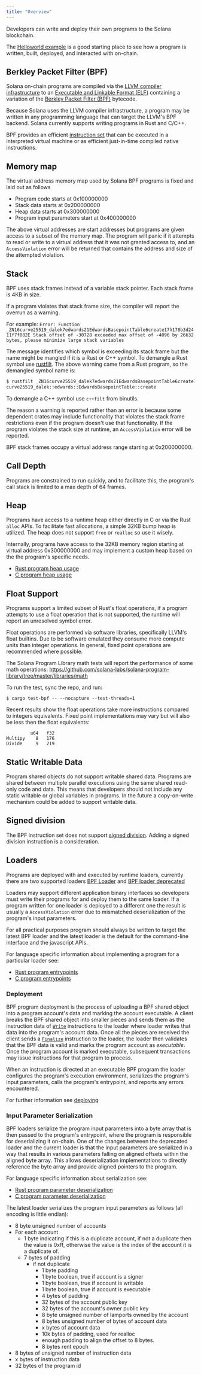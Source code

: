 ```yaml
---
title: "Overview"
---
```


Developers can write and deploy their own programs to the Solana blockchain.

The [Helloworld example](examples.md#helloworld) is a good starting place to see
how a program is written, built, deployed, and interacted with on-chain.

## Berkley Packet Filter (BPF)

Solana on-chain programs are compiled via the [LLVM compiler
infrastructure](https://llvm.org/) to an [Executable and Linkable Format
(ELF)](https://en.wikipedia.org/wiki/Executable_and_Linkable_Format) containing
a variation of the [Berkley Packet Filter
(BPF)](https://en.wikipedia.org/wiki/Berkeley_Packet_Filter) bytecode.

Because Solana uses the LLVM compiler infrastructure, a program may be written
in any programming language that can target the LLVM's BPF backend. Solana
currently supports writing programs in Rust and C/C++.

BPF provides an efficient [instruction
set](https://github.com/iovisor/bpf-docs/blob/master/eBPF.md) that can be
executed in a interpreted virtual machine or as efficient just-in-time compiled
native instructions.

## Memory map

The virtual address memory map used by Solana BPF programs is fixed and laid out
as follows

- Program code starts at 0x100000000
- Stack data starts at 0x200000000
- Heap data starts at 0x300000000
- Program input parameters start at 0x400000000

The above virtual addresses are start addresses but programs are given access to
a subset of the memory map.  The program will panic if it attempts to read or
write to a virtual address that it was not granted access to, and an
`AccessViolation` error will be returned that contains the address and size of
the attempted violation.

## Stack

BPF uses stack frames instead of a variable stack pointer. Each stack frame is
4KB in size.

If a program violates that stack frame size, the compiler will report the
overrun as a warning.

For example: `Error: Function
_ZN16curve25519_dalek7edwards21EdwardsBasepointTable6create17h178b3d2411f7f082E
Stack offset of -30728 exceeded max offset of -4096 by 26632 bytes, please
minimize large stack variables`

The message identifies which symbol is exceeding its stack frame but the name
might be mangled if it is a Rust or C++ symbol.  To demangle a Rust symbol use
[rustfilt](https://github.com/luser/rustfilt).  The above warning came from a
Rust program, so the demangled symbol name is:

```bash
$ rustfilt _ZN16curve25519_dalek7edwards21EdwardsBasepointTable6create17h178b3d2411f7f082E
curve25519_dalek::edwards::EdwardsBasepointTable::create
```

To demangle a C++ symbol use `c++filt` from binutils.

The reason a warning is reported rather than an error is because some dependent
crates may include functionality that violates the stack frame restrictions even
if the program doesn't use that functionality. If the program violates the stack
size at runtime, an `AccessViolation` error will be reported.

BPF stack frames occupy a virtual address range starting at 0x200000000.

## Call Depth

Programs are constrained to run quickly, and to facilitate this, the program's
call stack is limited to a max depth of 64 frames.

## Heap

Programs have access to a runtime heap either directly in C or via the Rust
`alloc` APIs. To facilitate fast allocations, a simple 32KB bump heap is
utilized. The heap does not support `free` or `realloc` so use it wisely.

Internally, programs have access to the 32KB memory region starting at virtual
address 0x300000000 and may implement a custom heap based on the the program's
specific needs.

- [Rust program heap usage](developing-rust.md#heap)
- [C program heap usage](developing-c.md#heap)

## Float Support

Programs support a limited subset of Rust's float operations, if a program
attempts to use a float operation that is not supported, the runtime will report
an unresolved symbol error.

Float operations are performed via software libraries, specifically LLVM's float
builtins.  Due to be software emulated they consume more compute units than
integer operations.  In general, fixed point operations are recommended where
possible.

The Solana Program Library math tests will report the performance of some math
operations:
https://github.com/solana-labs/solana-program-library/tree/master/libraries/math

To run the test, sync the repo, and run:

`$ cargo test-bpf -- --nocapture --test-threads=1`

Recent results show the float operations take more instructions compared to
integers equivalents.  Fixed point implementations may vary but will also be
less then the float equivalents:

```
         u64   f32
Multipy    8   176
Divide     9   219
```

## Static Writable Data

Program shared objects do not support writable shared data.  Programs are shared
between multiple parallel executions using the same shared read-only code and
data. This means that developers should not include any static writable or
global variables in programs. In the future a copy-on-write mechanism could be
added to support writable data.

## Signed division

The BPF instruction set does not support [signed
division](https://www.kernel.org/doc/html/latest/bpf/bpf_design_QA.html#q-why-there-is-no-bpf-sdiv-for-signed-divide-operation).
Adding a signed division instruction is a consideration.

## Loaders

Programs are deployed with and executed by runtime loaders, currently there are
two supported loaders [BPF
Loader](https://github.com/solana-labs/solana/blob/7ddf10e602d2ed87a9e3737aa8c32f1db9f909d8/sdk/program/src/bpf_loader.rs#L17)
and [BPF loader
deprecated](https://github.com/solana-labs/solana/blob/7ddf10e602d2ed87a9e3737aa8c32f1db9f909d8/sdk/program/src/bpf_loader_deprecated.rs#L14)

Loaders may support different application binary interfaces so developers must
write their programs for and deploy them to the same loader.  If a program
written for one loader is deployed to a different one the result is usually a
`AccessViolation` error due to mismatched deserialization of the program's input
parameters.

For all practical purposes program should always be written to target the latest
BPF loader and the latest loader is the default for the command-line interface
and the javascript APIs.

For language specific information about implementing a program for a particular
loader see:
- [Rust program entrypoints](developing-rust.md#program-entrypoint)
- [C program entrypoints](developing-c.md#program-entrypoint)

### Deployment

BPF program deployment is the process of uploading a BPF shared object into a
program account's data and marking the account executable.  A client breaks the
BPF shared object into smaller pieces and sends them as the instruction data of
[`Write`](https://github.com/solana-labs/solana/blob/bc7133d7526a041d1aaee807b80922baa89b6f90/sdk/program/src/loader_instruction.rs#L13)
instructions to the loader where loader writes that data into the program's
account data.  Once all the pieces are received the client sends a
[`Finalize`](https://github.com/solana-labs/solana/blob/bc7133d7526a041d1aaee807b80922baa89b6f90/sdk/program/src/loader_instruction.rs#L30)
instruction to the loader, the loader then validates that the BPF data is valid
and marks the program account as _executable_.  Once the program account is
marked executable, subsequent transactions may issue instructions for that
program to process.

When an instruction is directed at an executable BPF program the loader
configures the program's execution environment, serializes the program's input
parameters, calls the program's entrypoint, and reports any errors encountered.

For further information see [deploying](deploying.md)

### Input Parameter Serialization

BPF loaders serialize the program input parameters into a byte array that is
then passed to the program's entrypoint, where the program is responsible for
deserializing it on-chain.  One of the changes between the deprecated loader and
the current loader is that the input parameters are serialized in a way that
results in various parameters falling on aligned offsets within the aligned byte
array.  This allows deserialization implementations to directly reference the
byte array and provide aligned pointers to the program.

For language specific information about serialization see:
- [Rust program parameter
  deserialization](developing-rust.md#parameter-deserialization)
- [C program parameter
  deserialization](developing-c.md#parameter-deserialization)

The latest loader serializes the program input parameters as follows (all
encoding is little endian):

- 8 byte unsigned number of accounts
- For each account
  - 1 byte indicating if this is a duplicate account, if not a duplicate then
    the value is 0xff, otherwise the value is the index of the account it is a
    duplicate of.
  - 7 bytes of padding
    - if not duplicate
      - 1 byte padding
      - 1 byte boolean, true if account is a signer
      - 1 byte boolean, true if account is writable
      - 1 byte boolean, true if account is executable
      - 4 bytes of padding
      - 32 bytes of the account public key
      - 32 bytes of the account's owner public key
      - 8 byte unsigned number of lamports owned by the account
      - 8 bytes unsigned number of bytes of account data
      - x bytes of account data
      - 10k bytes of padding, used for realloc
      - enough padding to align the offset to 8 bytes.
      - 8 bytes rent epoch
- 8 bytes of unsigned number of instruction data
- x bytes of instruction data
- 32 bytes of the program id
